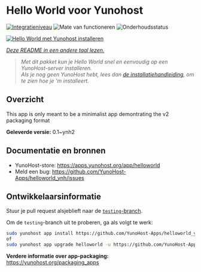 <!--
NB: Deze README is automatisch gegenereerd door <https://github.com/YunoHost/apps/tree/master/tools/readme_generator>
Hij mag NIET handmatig aangepast worden.
-->

# Hello World voor Yunohost

[![Integratieniveau](https://apps.yunohost.org/badge/integration/helloworld)](https://ci-apps.yunohost.org/ci/apps/helloworld/)
![Mate van functioneren](https://apps.yunohost.org/badge/state/helloworld)
![Onderhoudsstatus](https://apps.yunohost.org/badge/maintained/helloworld)

[![Hello World met Yunohost installeren](https://install-app.yunohost.org/install-with-yunohost.svg)](https://install-app.yunohost.org/?app=helloworld)

*[Deze README in een andere taal lezen.](./ALL_README.md)*

> *Met dit pakket kun je Hello World snel en eenvoudig op een YunoHost-server installeren.*  
> *Als je nog geen YunoHost hebt, lees dan [de installatiehandleiding](https://yunohost.org/install), om te zien hoe je 'm installeert.*

## Overzicht

This app is only meant to be a minimalist app demontrating the v2 packaging format


**Geleverde versie:** 0.1~ynh2
## Documentatie en bronnen

- YunoHost-store: <https://apps.yunohost.org/app/helloworld>
- Meld een bug: <https://github.com/YunoHost-Apps/helloworld_ynh/issues>

## Ontwikkelaarsinformatie

Stuur je pull request alsjeblieft naar de [`testing`-branch](https://github.com/YunoHost-Apps/helloworld_ynh/tree/testing).

Om de `testing`-branch uit te proberen, ga als volgt te werk:

```bash
sudo yunohost app install https://github.com/YunoHost-Apps/helloworld_ynh/tree/testing --debug
of
sudo yunohost app upgrade helloworld -u https://github.com/YunoHost-Apps/helloworld_ynh/tree/testing --debug
```

**Verdere informatie over app-packaging:** <https://yunohost.org/packaging_apps>
